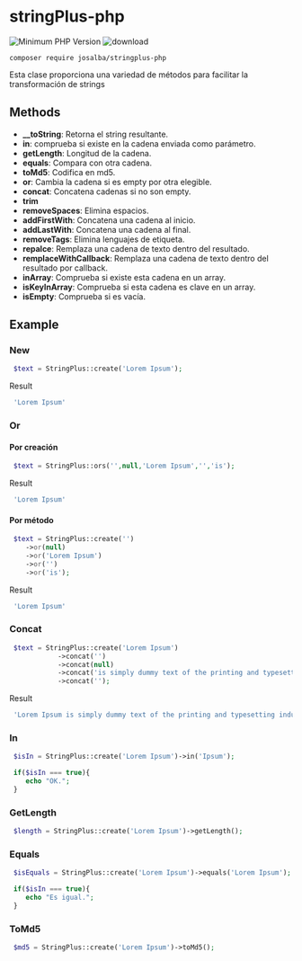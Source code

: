 # stringPlus-php

![Minimum PHP Version](https://img.shields.io/badge/php-%3E%3D_7.4-8892BF.svg)
![download](https://img.shields.io/github/downloads/josAlba/stringplus-php/total)

```composer require josalba/stringplus-php```

Esta clase proporciona una variedad de métodos para facilitar la transformación de strings

## Methods

* <b>__toString</b>: Retorna el string resultante.
* <b>in</b>: comprueba si existe en la cadena enviada como parámetro.
* <b>getLength</b>: Longitud de la cadena.
* <b>equals</b>: Compara con otra cadena.
* <b>toMd5</b>: Codifica en md5.
* <b>or</b>: Cambia la cadena si es empty por otra elegible.
* <b>concat</b>: Concatena cadenas si no son empty.
* <b>trim</b>
* <b>removeSpaces</b>: Elimina espacios.
* <b>addFirstWith</b>: Concatena una cadena al inicio.
* <b>addLastWith</b>: Concatena una cadena al final.
* <b>removeTags</b>: Elimina lenguajes de etiqueta.
* <b>repalce</b>: Remplaza una cadena de texto dentro del resultado.
* <b>remplaceWithCallback</b>: Remplaza una cadena de texto dentro del resultado por callback.
* <b>inArray</b>: Comprueba si existe esta cadena en un array.
* <b>isKeyInArray</b>: Comprueba si esta cadena es clave en un array.
* <b>isEmpty</b>: Comprueba si es vacía.

## Example

### New

```php
 $text = StringPlus::create('Lorem Ipsum');
```

Result

```php
 'Lorem Ipsum'
```

### Or

#### Por creación

```php
 $text = StringPlus::ors('',null,'Lorem Ipsum','','is');
```

Result

```php
 'Lorem Ipsum'
```

#### Por método

```php
 $text = StringPlus::create('')
    ->or(null)
    ->or('Lorem Ipsum')
    ->or('')
    ->or('is');
```

Result

```php
 'Lorem Ipsum'
```

### Concat

```php
 $text = StringPlus::create('Lorem Ipsum')
            ->concat('')
            ->concat(null)
            ->concat('is simply dummy text of the printing and typesetting industry.')
            ->concat('');
```

Result

```php
 'Lorem Ipsum is simply dummy text of the printing and typesetting industry.'
```

### In

```php
 $isIn = StringPlus::create('Lorem Ipsum')->in('Ipsum');

 if($isIn === true){
    echo "OK.";
 }
```

### GetLength

```php
 $length = StringPlus::create('Lorem Ipsum')->getLength();
```

### Equals

```php
 $isEquals = StringPlus::create('Lorem Ipsum')->equals('Lorem Ipsum');

 if($isIn === true){
    echo "Es igual.";
 }
```

### ToMd5

```php
 $md5 = StringPlus::create('Lorem Ipsum')->toMd5();
```
